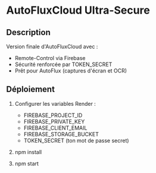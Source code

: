 # AutoFluxCloud Ultra-Secure

## Description
Version finale d'AutoFluxCloud avec :
- Remote-Control via Firebase
- Sécurité renforcée par TOKEN_SECRET
- Prêt pour AutoFlux (captures d'écran et OCR)

## Déploiement
1. Configurer les variables Render :
   - FIREBASE_PROJECT_ID
   - FIREBASE_PRIVATE_KEY
   - FIREBASE_CLIENT_EMAIL
   - FIREBASE_STORAGE_BUCKET
   - TOKEN_SECRET (ton mot de passe secret)

2. npm install
3. npm start